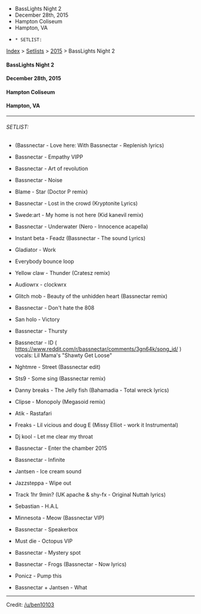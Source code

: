   * BassLights Night 2
  * December 28th, 2015
  * Hampton Coliseum
  * Hampton, VA
  *     * SETLIST:

[Index](https://www.reddit.com/r/bassnectar/wiki/index) >
[Setlists](https://www.reddit.com/r/bassnectar/wiki/interactive/setlists) >
[2015](https://www.reddit.com/r/bassnectar/wiki/interactive/setlists/2015) >
BassLights Night 2

#### BassLights Night 2

#### December 28th, 2015

#### Hampton Coliseum

#### Hampton, VA



* * *

###### SETLIST:

  * (Bassnectar - Love here: With Bassnectar - Replenish lyrics)

  * Bassnectar - Empathy VIPP

  * Bassnectar - Art of revolution

  * Bassnectar - Noise

  * Blame - Star (Doctor P remix)

  * Bassnectar - Lost in the crowd (Kryptonite Lyrics)

  * Swede:art - My home is not here (Kid kanevil remix)

  * Bassnectar - Underwater (Nero - Innocence acapella)

  * Instant beta - Feadz (Bassnectar - The sound Lyrics)

  * Gladiator - Work

  * Everybody bounce loop 

  * Yellow claw - Thunder (Cratesz remix)

  * Audiowrx - clockwrx 

  * Glitch mob - Beauty of the unhidden heart (Bassnectar remix)

  * Bassnectar - Don't hate the 808

  * San holo - Victory 

  * Bassnectar - Thursty

  * Bassnectar - ID ( <https://www.reddit.com/r/bassnectar/comments/3gn64k/song_id/> ) vocals: Lil Mama's "Shawty Get Loose"

  * Nghtmre - Street (Bassnectar edit)

  * Sts9 - Some sing (Bassnectar remix)

  * Danny breaks - The Jelly fish (Bahamadia - Total wreck lyrics)

  * Clipse - Monopoly (Megasoid remix)

  * Atik - Rastafari 

  * Freaks - Lil vicious and doug E (Missy Elliot - work it Instrumental)

  * Dj kool - Let me clear my throat

  * Bassnectar - Enter the chamber 2015

  * Bassnectar - Infinite

  * Jantsen - Ice cream sound

  * Jazzsteppa - Wipe out

  * Track 1hr 9min? (UK apache & shy-fx - Original Nuttah lyrics)

  * Sebastian - H.A.L

  * Minnesota - Meow (Bassnectar VIP)

  * Bassnectar - Speakerbox

  * Must die - Octopus VIP 

  * Bassnectar - Mystery spot

  * Bassnectar - Frogs (Bassnectar - Now lyrics)

  * Ponicz - Pump this

  * Bassnectar + Jantsen - What

* * *

Credit: [/u/ben10103](/u/ben10103)

